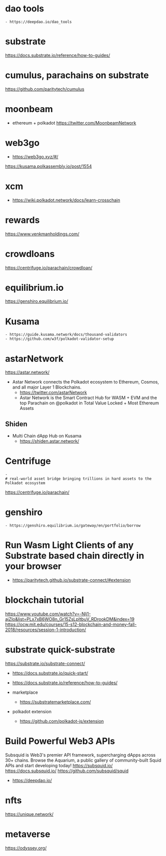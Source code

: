 
# dao tools
    - https://deepdao.io/dao_tools

# substrate
https://docs.substrate.io/reference/how-to-guides/

# cumulus, parachains on substrate
https://github.com/paritytech/cumulus


# moonbeam
* ethereum + polkadot
https://twitter.com/MoonbeamNetwork


# web3go
- https://web3go.xyz/#/


https://kusama.polkassembly.io/post/1554


# xcm
- https://wiki.polkadot.network/docs/learn-crosschain


# rewards
https://www.venkmanholdings.com/



# crowdloans
https://centrifuge.io/parachain/crowdloan/


# equilibrium.io    
https://genshiro.equilibrium.io/


# Kusama
    - https://guide.kusama.network/docs/thousand-validators
    - https://github.com/w3f/polkadot-validator-setup

# astarNetwork
https://astar.network/
* Astar Network connects the Polkadot ecosystem to Ethereum, Cosmos, and all major Layer 1 Blockchains.
    - https://twitter.com/astarNetwork
    - Astar Network is the Smart Contract Hub for WASM + EVM and the top Parachain on @polkadot in Total Value Locked + Most Ethereum Assets

## Shiden
* Multi Chain dApp Hub on Kusama
    - https://shiden.astar.network/

# Centrifuge
    - 
    # real-world asset bridge bringing trillions in hard assets to the Polkadot ecosystem
https://centrifuge.io/parachain/

# genshiro
    - https://genshiro.equilibrium.io/gateway/en/portfolio/borrow
    
# Run Wasm Light Clients of any Substrate based chain directly in your browser
- https://paritytech.github.io/substrate-connect/#extension

# blockchain tutorial
https://www.youtube.com/watch?v=-Nlj1-ajZIo&list=PLx7xB6WO8n_Gr15ZsLpItbuV_RDrookDM&index=19
https://ocw.mit.edu/courses/15-s12-blockchain-and-money-fall-2018/resources/session-1-introduction/

# substrate quick-substrate
https://substrate.io/substrate-connect/
* https://docs.substrate.io/quick-start/
* https://docs.substrate.io/reference/how-to-guides/
* marketplace
    - https://substratemarketplace.com/


* polkadot extension
    - https://github.com/polkadot-js/extension


# Build Powerful Web3 APIs
Subsquid is Web3's premier API framework, supercharging dApps across 30+ chains. Browse the Aquarium, a public gallery of community-built Squid APIs and start developing today!
https://subsquid.io/
https://docs.subsquid.io/
https://github.com/subsquid/squid
* https://deepdao.io/

# nfts
https://unique.network/

# metaverse
https://odyssey.org/